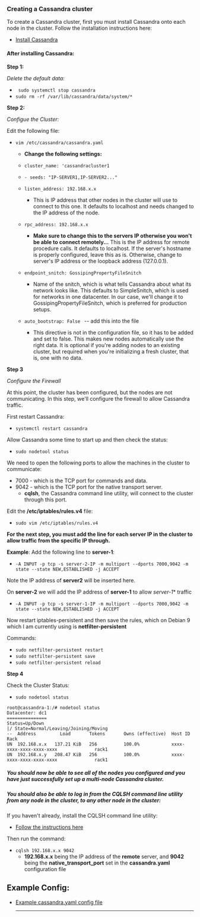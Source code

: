 ### Creating a Cassandra cluster

To create a Cassandra cluster, first you must install Cassandra onto each node in the cluster. Follow the installation instructions here:

- [Install Cassandra](installation.md)

#### After installing Cassandra:

**Step 1:**

*Delete the default data:*

- ``` sudo systemctl stop cassandra```
- ```sudo rm -rf /var/lib/cassandra/data/system/*```

**Step 2:**

*Configue the Cluster:*

Edit the following file:
- ```vim /etc/cassandra/cassandra.yaml```

  - **Change the following settings:**
   - ```cluster_name: 'cassandracluster1```

   - ```- seeds: "IP-SERVER1,IP-SERVER2..."```

   - ```listen_address: 192.168.x.x ```
     - This is IP address that other nodes in the cluster will use to connect to this one. It defaults to localhost and needs changed to the IP address of the node.

   - ```rpc_address: 192.168.x.x```  
     - **Make sure to change this to the servers IP otherwise you won't be able to connect remotely...**
       This is the IP address for remote procedure calls. It defaults to localhost. If the server's hostname is properly configured, leave this as is. Otherwise, change to server's IP address or the loopback address (127.0.0.1).

   - ```endpoint_snitch: GossipingPropertyFileSnitch```
      - Name of the snitch, which is what tells Cassandra about what its network looks like. This defaults to SimpleSnitch, which is used for networks in one datacenter. In our case, we'll change it to GossipingPropertyFileSnitch, which is preferred for production setups.

   - ```auto_bootstrap: False ``` -- add this into the file

     - This directive is not in the configuration file, so it has to be added and set to false. This makes new nodes automatically use the right data. It is optional if you're adding nodes to an existing cluster, but required when you're initializing a fresh cluster, that is, one with no data.

**Step 3**

*Configure the Firewall*

At this point, the cluster has been configured, but the nodes are not communicating. In this step, we'll configure the firewall to allow Cassandra traffic.

First restart Cassandra:

- ```systemctl restart cassandra```

Allow Cassandra some time to start up and then check the status:

- ```sudo nodetool status```

We need to open the following ports to allow the machines in the cluster to communicate:

- 7000 - which is the TCP port for commands and data.
- 9042 - which is the TCP port for the native transport server.
  - **cqlsh**, the Cassandra command line utility, will connect to the cluster through this port.

Edit the **/etc/iptables/rules.v4** file:

- ```sudo vim /etc/iptables/rules.v4```

**For the next step, you must add the line for each server IP in the cluster to allow traffic from the specific IP through.**

**Example**: Add the following line to **server-1**:

- ```-A INPUT -p tcp -s server-2-IP -m multiport --dports 7000,9042 -m state --state NEW,ESTABLISHED -j ACCEPT ```

Note the IP address of **server2** will be inserted here.

On **server-2** we will add the IP address of **server-1** to allow *server-1** traffic

- ```-A INPUT -p tcp -s server-1-IP -m multiport --dports 7000,9042 -m state --state NEW,ESTABLISHED -j ACCEPT ```

Now restart iptables-persistent and then save the rules, which on Debian 9 which I am currently using is **netfilter-persistent**

Commands:

- ```sudo netfilter-persistent restart ```
- ```sudo netfilter-persistent save```
- ```sudo netfilter-persistent reload```



**Step 4**

Check the Cluster Status:

- ```sudo nodetool status```

```
root@cassandra-1:/# nodetool status
Datacenter: dc1
===============
Status=Up/Down
|/ State=Normal/Leaving/Joining/Moving
--  Address         Load       Tokens       Owns (effective)  Host ID                               Rack
UN  192.168.x.x   137.21 KiB   256          100.0%            xxxx-xxxx-xxxx-xxxx-xxxx              rack1
UN  192.168.x.y   208.47 KiB   256          100.0%            xxxx-xxxx-xxxx-xxxx-xxxx              rack1

```


##### You should now be able to see all of the nodes you configured and you have just successfully set up a multi-node Cassandra cluster.

##### You should also be able to log in from the CQLSH command line utility from any node in the cluster, to any other node in the cluster:

If you haven't already, install the CQLSH command line utility:

- [Follow the instructions here](cqlsh-interface.md)

Then run the command:

- ```cqlsh 192.168.x.x 9042```
  - **192.168.x.x** being the IP address of the **remote** server, and **9042** being the **native_transport_port** set in the **cassandra.yaml** configuration file

## Example Config:

- [Example cassandra.yaml config file](example-cassandra-config.md)







  ---
